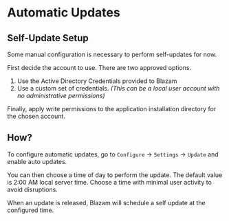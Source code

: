 ﻿# Automatic Updates

## Self-Update Setup
Some manual configuration is necessary to perform self-updates for now.

First decide the account to use. There are two approved options.

1. Use the Active Directory Credentials provided to Blazam
1. Use a custom set of credentials. *(This can be a local user account with no administrative permissions)*

Finally, apply write permissions to the application installation directory 
for the chosen account.

## How?
To configure automatic updates, go to `Configure` -> `Settings` -> `Update` and enable auto updates.

You can then choose a time of day to perform the update. The default value is 2:00 
AM local server time. Choose a time with minimal user activity to avoid disruptions.

When an update is released, Blazam will schedule a self update at the configured time.

